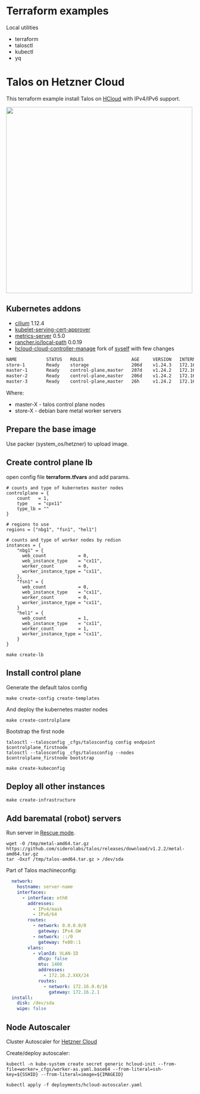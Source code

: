 # Terraform examples

Local utilities

* terraform
* talosctl
* kubectl
* yq

# Talos on Hetzner Cloud

This terraform example install Talos on [HCloud](https://www.hetzner.com/cloud) with IPv4/IPv6 support.

<img src="/img/hetzner.png" width="500px">

## Kubernetes addons

* [cilium](https://github.com/cilium/cilium) 1.12.4
* [kubelet-serving-cert-approver](https://github.com/alex1989hu/kubelet-serving-cert-approver)
* [metrics-server](https://github.com/kubernetes-sigs/metrics-server) 0.5.0
* [rancher.io/local-path](https://github.com/rancher/local-path-provisioner) 0.0.19
* [hcloud-cloud-controller-manage](https://github.com/sergelogvinov/hetzner-cloud-controller-manager) fork of [syself](https://github.com/syself/hetzner-cloud-controller-manager) with few changes

```sh
NAME           STATUS   ROLES                  AGE     VERSION   INTERNAL-IP   EXTERNAL-IP       OS-IMAGE                         KERNEL-VERSION    CONTAINER-RUNTIME     ZONE         REGION
store-1        Ready    storage                206d    v1.24.3   172.16.2.51   65.21.XX.XX       Debian GNU/Linux 11 (bullseye)   5.10.0-15-amd64   containerd://1.4.13   hel1-dc1     hel1
master-1       Ready    control-plane,master   207d    v1.24.2   172.16.0.11   65.108.XX.XX      Talos (v1.1.1)                   5.15.54-talos     containerd://1.6.6    hel1-dc2     hel1
master-2       Ready    control-plane,master   206d    v1.24.2   172.16.0.12   159.69.XX.XX      Talos (v1.1.1)                   5.15.54-talos     containerd://1.6.6    fsn1-dc14    fsn1
master-3       Ready    control-plane,master   26h     v1.24.2   172.16.0.13   65.108.XX.XX      Talos (v1.1.1)                   5.15.54-talos     containerd://1.6.6    hel1-dc2     hel1
```

Where:
* master-X - talos control plane nodes
* store-X - debian bare metal worker servers

## Prepare the base image

Use packer (system_os/hetzner) to upload image.

## Create control plane lb

open config file **terraform.tfvars** and add params.

```hcl
# counts and type of kubernetes master nodes
controlplane = {
    count   = 1,
    type    = "cpx11"
    type_lb = ""
}

# regions to use
regions = ["nbg1", "fsn1", "hel1"]

# counts and type of worker nodes by redion
instances = {
    "nbg1" = {
      web_count            = 0,
      web_instance_type    = "cx11",
      worker_count         = 0,
      worker_instance_type = "cx11",
    },
    "fsn1" = {
      web_count            = 0,
      web_instance_type    = "cx11",
      worker_count         = 0,
      worker_instance_type = "cx11",
    }
    "hel1" = {
      web_count            = 1,
      web_instance_type    = "cx11",
      worker_count         = 1,
      worker_instance_type = "cx11",
    }
}
```

```shell
make create-lb
```

## Install control plane

Generate the default talos config

```shell
make create-config create-templates
```

And deploy the kubernetes master nodes

```shell
make create-controlplane
```

Bootstrap the first node

```shell
talosctl --talosconfig _cfgs/talosconfig config endpoint $controlplane_firstnode
talosctl --talosconfig _cfgs/talosconfig --nodes $controlplane_firstnode bootstrap
```

```shell
make create-kubeconfig
```

## Deploy all other instances

```shell
make create-infrastructure
```

## Add barematal (robot) servers

Run server in [Rescue mode](https://docs.hetzner.com/robot/dedicated-server/troubleshooting/hetzner-rescue-system/).

```shell
wget -O /tmp/metal-amd64.tar.gz https://github.com/siderolabs/talos/releases/download/v1.2.2/metal-amd64.tar.gz
tar -Oxzf /tmp/talos-amd64.tar.gz > /dev/sda
```

Part of Talos machineconfig:

```yaml
  network:
    hostname: server-name
    interfaces:
      - interface: eth0
        addresses:
          - IPv4/mask
          - IPv6/64
        routes:
          - network: 0.0.0.0/0
            gateway: IPv4.GW
          - network: ::/0
            gateway: fe80::1
        vlans:
          - vlanId: VLAN-ID
            dhcp: false
            mtu: 1400
            addresses:
              - 172.16.2.XXX/24
            routes:
              - network: 172.16.0.0/16
                gateway: 172.16.2.1
  install:
    disk: /dev/sda
    wipe: false
```

## Node Autoscaler

Cluster Autoscaler for [Hetzner Cloud](https://github.com/kubernetes/autoscaler/tree/master/cluster-autoscaler/cloudprovider/hetzner)

Create/deploy autoscaler:

```shell
kubectl -n kube-system create secret generic hcloud-init --from-file=worker=_cfgs/worker-as.yaml.base64 --from-literal=ssh-key=${SSHID} --from-literal=image=${IMAGEID}

kubectl apply -f deployments/hcloud-autoscaler.yaml
```
